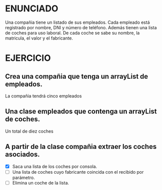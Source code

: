 # ENUNCIADO
Una compañia tiene un listado de sus empleados. Cada empleado está registrado por nombre, DNI y número de teléfono. Además tienen una lista de coches para uso laboral. De cada coche se sabe su nombre, la matricula, el valor y el fabricante.


# EJERCICIO
## Crea una compañia que tenga un arrayList de empleados.
La compañia tendrá cinco empleados

## Una clase empleados que contenga un arrayList de coches.
Un total de diez coches

## A partir de la clase compañia extraer los coches asociados.

- [x] Saca una lista de los coches por consola.
- [ ] Una lista de coches cuyo fabricante coincida con el recibido por parámetro.
- [ ] Elimina un coche de la lista.